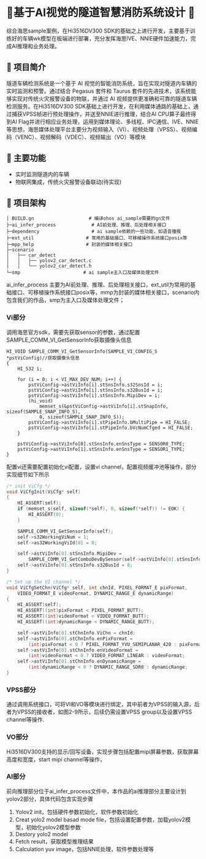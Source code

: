 # 🚗基于AI视觉的隧道智慧消防系统设计 🚗

综合海思sample案例，在Hi3516DV300 SDK的基础之上进行开发，主要基于训练好的车辆wk模型在板端进行部署，充分发挥海思IVE、NNIE硬件加速能力，完成AI推理和业务处理。
## 📝 项目简介

隧道车辆检测系统是一个基于 AI 视觉的智能消防系统，旨在实现对隧道内车辆的实时监测和预警。通过结合 Pegasus 套件和 Taurus 套件的先进技术，该系统能够实现对传统火灾报警设备的物联，并通过 AI 视频提供更准确和可靠的隧道车辆检测服务。在Hi3516DV300 SDK基础上进行开发，在利用媒体通路的基础上，通过捕获VPSS帧进行预处理操作，并送至NNIE进行推理，结合AI CPU算子最终得到AI Flag并进行相应业务处理，运用到媒体理论、多线程、IPC通信、IVE、NNIE等思想，海思媒体处理平台主要分为视频输入（VI）、视频处理（VPSS）、视频编码（VENC）、视频解码（VDEC）、视频输出（VO）等模块



## 🎯 主要功能

- 实时监测隧道内的车辆
- 物联网集成，传统火灾报警设备联动(待实现)

## 🌟 项目架构

```
│ BUILD.gn                    # 编译ohos ai_sample需要的gn文件
├─ai_infer_process             # AI前处理、推理、后处理相关接口
├─dependency                   # ai sample依赖的一些功能，如语音播报
├─ext_util					 # 常用的基础接口、可移植操作系统接口posix等
├─mpp_help        		     # 封装的媒体相关接口
├─scenario
│   ├── car_detect
│   │   ├── yolov2_car_detect.c
│   │   └── yolov2_car_detect.h
└─smp			            # ai sample主入口及媒体处理文件
```
ai_infer_process 主要为AI前处理、推理、后处理相关接口，ext_util为常用的基础接口、可移植操作系统接口posix等，mmp为封装的媒体相关接口，scenario内包含我们的作品，smp为主入口及媒体处理文件；

### Vi部分
调用海思官方sdk，需要先获取sensor的参数，通过配置SAMPLE_COMM_VI_GetSensorInfo获取摄像头信息
```c++sensor配置
HI_VOID SAMPLE_COMM_VI_GetSensorInfo(SAMPLE_VI_CONFIG_S *pstViConfig)//获取摄像头信息
{
    HI_S32 i;

    for (i = 0; i < VI_MAX_DEV_NUM; i++) {
        pstViConfig->astViInfo[i].stSnsInfo.s32SnsId = i;
        pstViConfig->astViInfo[i].stSnsInfo.s32BusId = i;
        pstViConfig->astViInfo[i].stSnsInfo.MipiDev = i;
        (hi_void)
            memset_s(&pstViConfig->astViInfo[i].stSnapInfo, sizeof(SAMPLE_SNAP_INFO_S), 
            0, sizeof(SAMPLE_SNAP_INFO_S));
        pstViConfig->astViInfo[i].stPipeInfo.bMultiPipe = HI_FALSE;
        pstViConfig->astViInfo[i].stPipeInfo.bVcNumCfged = HI_FALSE;
    }

    pstViConfig->astViInfo[0].stSnsInfo.enSnsType = SENSOR0_TYPE;
    pstViConfig->astViInfo[1].stSnsInfo.enSnsType = SENSOR1_TYPE;
}
```
 
配置vi还需要配置初始化vi配置，设置vi channel，配置视频缓冲池等操作，部分实现细节如下所示
```c++
/* init ViCfg */
void ViCfgInit(ViCfg* self)
{
    HI_ASSERT(self);
    if (memset_s(self, sizeof(*self), 0, sizeof(*self)) != EOK) {
        HI_ASSERT(0);
    }

    SAMPLE_COMM_VI_GetSensorInfo(self);
    self->s32WorkingViNum = 1;
    self->as32WorkingViId[0] = 0;

    self->astViInfo[0].stSnsInfo.MipiDev =
        SAMPLE_COMM_VI_GetComboDevBySensor(self->astViInfo[0].stSnsInfo.enSnsType, 0);
    self->astViInfo[0].stSnsInfo.s32BusId = 0;
}

/* Set up the VI channel */
void ViCfgSetChn(ViCfg* self, int chnId, PIXEL_FORMAT_E pixFormat,
    VIDEO_FORMAT_E videoFormat, DYNAMIC_RANGE_E dynamicRange)
{
    HI_ASSERT(self);
    HI_ASSERT((int)pixFormat < PIXEL_FORMAT_BUTT);
    HI_ASSERT((int)videoFormat < VIDEO_FORMAT_BUTT);
    HI_ASSERT((int)dynamicRange < DYNAMIC_RANGE_BUTT);

    self->astViInfo[0].stChnInfo.ViChn = chnId;
    self->astViInfo[0].stChnInfo.enPixFormat =
        (int)pixFormat < 0 ? PIXEL_FORMAT_YVU_SEMIPLANAR_420 : pixFormat;
    self->astViInfo[0].stChnInfo.enVideoFormat =
        (int)videoFormat < 0 ? VIDEO_FORMAT_LINEAR : videoFormat;
    self->astViInfo[0].stChnInfo.enDynamicRange =
        (int)dynamicRange < 0 ? DYNAMIC_RANGE_SDR8 : dynamicRange;
}
```
 

### VPSS部分
通过调用系统接口，可将VI和VO等模块进行绑定，其中前者为VPSS的输入源，后者为VPSS的接收者，如图2-9所示，后续仍需设置VPSS group以及设置VPSS channel等操作.

### VO部分
Hi3516DV300支持的显示/回写设备，实现步骤包括配置mipi屏幕参数，获取屏幕高度和宽度，start mipi channel等操作，
 
### AI部分
前向推理部分位于ai_infer_process文件中，本作品的ai推理部分主要设计到yolov2部分，具体代码包含实现步骤 
1)	Yolov2 init，包括硬件参数初始化，软件参数初始化
2)	Creat yolo2 model basad mode file，包括设置配置参数，加载yolov2模型，初始化yolov2模型参数
3)	Destory yolo2 model 
4)	Fetch result，获取模型推理结果
5)	Calculation yuv image，包括NNIE处理，软件参数处理等
